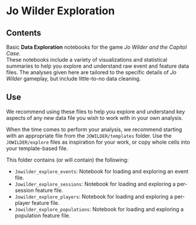 # Jo Wilder Exploration

## Contents

Basic **Data Exploration** notebooks for the game _Jo Wilder and the Capitol Case_.  
These notebooks include a variety of visualizations and statistical summaries to help you explore and understand raw event and feature data files.
The analyses given here are tailored to the specific details of _Jo Wilder_ gameplay, but include little-to-no data cleaning.  

## Use

We recommend using these files to help you explore and understand key aspects of any new data file you wish to work with in your own analysis.

When the time comes to perform your analysis, we recommend starting with an appropriate file from the `JOWILDER/templates` folder.
Use the `JOWILDER/explore` files as inspiration for your work, or copy whole cells into your template-based file.

This folder contains (or will contain) the following:

- `Jowilder_explore_events`: Notebook for loading and exploring an event file.
- `Jowilder_explore_sessions`: Notebook for loading and exploring a per-session feature file.
- `Jowilder_explore_players`: Notebook for loading and exploring a per-player feature file.
- `Jowilder_explore_populations`: Notebook for loading and exploring a population feature file.
